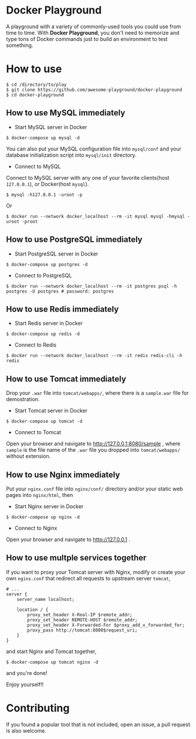 # Docker Playground

A playground with a variety of commonly-used tools you could use from time to time. With **Docker Playground**, you don't need to memorize and type tons of Docker commands just to build an environment to test something. 

# How to use

```shell
$ cd /directory/to/play
$ git clone https://github.com/awesome-playground/docker-playground
$ cd docker-playground
```

## How to use MySQL immediately

- Start MySQL server in Docker

```shell
$ docker-compose up mysql -d
```

You can also put your MySQL configuration file into `mysql/conf` and your database initialization script into `mysql/init` directory.

- Connect to MySQL 

Connect to MySQL server with any one of your favorite clients(host `127.0.0.1`), or Docker(host `mysql`).

```shell
$ mysql -h127.0.0.1 -uroot -p
```

Or

```shell
$ docker run --network docker_localhost --rm -it mysql mysql -hmysql -uroot -proot
```

## How to use PostgreSQL immediately

- Start PostgreSQL server in Docker

```shell
$ docker-compose up postgres -d
```

- Connect to PostgreSQL

```shell
$ docker run --network docker_localhost --rm -it postgres psql -h postgres -U postgres # password: postgres
```

## How to use Redis immediately

- Start Redis server in Docker

```shell
$ docker-compose up redis -d
```

- Connect to Redis

```shell
$ docker run --network docker_localhost --rm -it redis redis-cli -h redis
```

## How to use Tomcat immediately

Drop your `.war` file into `tomcat/webapps/`, where there is a `sample.war` file for demostration.

- Start Tomcat server in Docker

```shell
$ docker-compose up tomcat -d
```

- Connect to Tomcat

Open your browser and navigate to http://127.0.0.1:8080/sample , where `sample` is the file name of the `.war` file you dropped into `tomcat/webapps/` without extension.

## How to use Nginx immediately

Put your `nginx.conf` file into `nginx/conf/` directory and/or your static web pages into `nginx/html`, then

- Start Nginx server in Docker

```shell
$ docker-compose up nginx -d
```

- Connect to Nginx

Open your browser and navigate to http://127.0.0.1 .

## How to use multple services together

If you want to proxy your Tomcat server with Nginx, modify or create your own `nginx.conf` that redirect all requests to upstream server `tomcat`, 

```nginx
# ...
server {
    server_name localhost;

    location / {
        proxy_set_header X-Real-IP $remote_addr;
        proxy_set_header REMOTE-HOST $remote_addr;
        proxy_set_header X-Forwarded-For $proxy_add_x_forwarded_for;
        proxy_pass http://tomcat:8080$request_uri;
    }
}
```

and start Nginx and Tomcat together,

```shell
$ docker-compose up tomcat nginx -d
```

and you're done!

Enjoy yourself!!

# Contributing

If you found a popular tool that is not included, open an issue, a pull request is also welcome.
